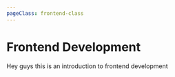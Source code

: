 ```yaml
---
pageClass: frontend-class 
---
```


# Frontend Development

Hey guys this is an introduction to frontend development